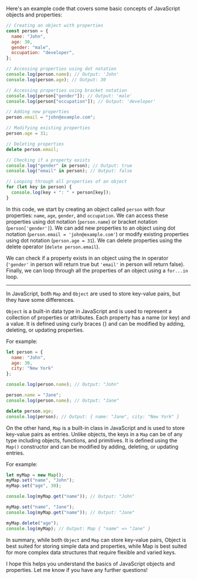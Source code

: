 <p>Here's an example code that covers some basic concepts of JavaScript objects and properties:
</p>

```javascript
// Creating an object with properties
const person = {
  name: "John",
  age: 30,
  gender: "male",
  occupation: "developer",
};

// Accessing properties using dot notation
console.log(person.name); // Output: 'John'
console.log(person.age); // Output: 30

// Accessing properties using bracket notation
console.log(person["gender"]); // Output: 'male'
console.log(person["occupation"]); // Output: 'developer'

// Adding new properties
person.email = "john@example.com";

// Modifying existing properties
person.age = 31;

// Deleting properties
delete person.email;

// Checking if a property exists
console.log("gender" in person); // Output: true
console.log("email" in person); // Output: false

// Looping through all properties of an object
for (let key in person) {
  console.log(key + ": " + person[key]);
}
```

In this code, we start by creating an object called `person` with four properties: `name`, `age`, `gender`, and `occupation`. We can access these properties using dot notation (`person.name`) or bracket notation (`person['gender']`). We can add new properties to an object using dot notation (`person.email = 'john@example.com'`) or modify existing properties using dot notation (`person.age = 31`). We can delete properties using the delete operator (`delete person.email`).

We can check if a property exists in an object using the in operator (`'gender'` in person will return true but `'email'` in person will return false). Finally, we can loop through all the properties of an object using a `for...in` loop.

<hr / >

In JavaScript, both `Map` and `Object` are used to store key-value pairs, but they have some differences.

`Object` is a built-in data type in JavaScript and is used to represent a collection of properties or attributes. 
Each property has a name (or key) and a value. It is defined using curly braces {} and can be modified by adding, deleting, or updating properties.

For example:

```javascript
let person = {
  name: "John",
  age: 30,
  city: "New York"
};

console.log(person.name); // Output: "John"

person.name = "Jane";
console.log(person.name); // Output: "Jane"

delete person.age;
console.log(person); // Output: { name: "Jane", city: "New York" }
```
On the other hand, `Map` is a built-in class in JavaScript and is used to store key-value pairs as entries. Unlike objects, the keys in a `Map` can be of any type including objects, functions, and primitives. It is defined using the `Map()` constructor and can be modified by adding, deleting, or updating entries.

For example:

```javascript
let myMap = new Map();
myMap.set("name", "John");
myMap.set("age", 30);

console.log(myMap.get("name")); // Output: "John"

myMap.set("name", "Jane");
console.log(myMap.get("name")); // Output: "Jane"

myMap.delete("age");
console.log(myMap); // Output: Map { "name" => "Jane" }
```
In summary, while both `Object` and `Map` can store key-value pairs, Object is best suited for storing simple data and properties, while Map is best suited for more complex data structures that require flexible and varied keys.


</p>
<p>I hope this helps you understand the basics of JavaScript objects and properties. Let me know if you have any further questions!
</p>
